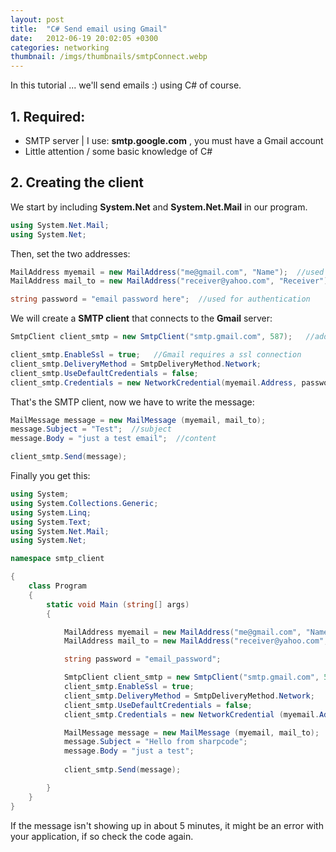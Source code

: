 ```yaml
---
layout: post
title:  "C# Send email using Gmail"
date:   2012-06-19 20:02:05 +0300
categories: networking
thumbnail: /imgs/thumbnails/smtpConnect.webp
---
```


In this tutorial ... we'll send emails :) using C# of course.

## 1\. Required:

- SMTP server | I use: **smtp.google.com** , you must have a Gmail account  
- Little attention / some basic knowledge of C#

## 2\. Creating the client

We start by including **System.Net** and **System.Net.Mail** in our program.

```csharp
using System.Net.Mail;
using System.Net;
```

Then, set the two addresses:

```csharp
MailAddress myemail = new MailAddress("me@gmail.com", "Name");  //used for authentication
MailAddress mail_to = new MailAddress("receiver@yahoo.com", "Receiver");  //the email address of the receiver

string password = "email password here";  //used for authentication
```

We will create a **SMTP client** that connects to the **Gmail** server:

```csharp
SmtpClient client_smtp = new SmtpClient("smtp.gmail.com", 587);   //address and port

client_smtp.EnableSsl = true;   //Gmail requires a ssl connection
client_smtp.DeliveryMethod = SmtpDeliveryMethod.Network;
client_smtp.UseDefaultCredentials = false;
client_smtp.Credentials = new NetworkCredential(myemail.Address, password); //authentication data
```

That's the SMTP client, now we have to write the message:

```csharp
MailMessage message = new MailMessage (myemail, mail_to);
message.Subject = "Test";  //subject
message.Body = "just a test email";  //content

client_smtp.Send(message);
```

Finally you get this:

```csharp
using System;
using System.Collections.Generic;  
using System.Linq;  
using System.Text;  
using System.Net.Mail;  
using System.Net;

namespace smtp_client  

{
    class Program  
    {
        static void Main (string[] args)  
        {

            MailAddress myemail = new MailAddress("me@gmail.com", "Name");
            MailAddress mail_to = new MailAddress("receiver@yahoo.com", "Receiver");  

            string password = "email_password";

            SmtpClient client_smtp = new SmtpClient("smtp.gmail.com", 587);  
            client_smtp.EnableSsl = true;  
            client_smtp.DeliveryMethod = SmtpDeliveryMethod.Network;  
            client_smtp.UseDefaultCredentials = false;  
            client_smtp.Credentials = new NetworkCredential (myemail.Address, password);

            MailMessage message = new MailMessage (myemail, mail_to);  
            message.Subject = "Hello from sharpcode";  
            message.Body = "just a test";
            
            client_smtp.Send(message);

        }
    }  
}
```

If the message isn't showing up in about 5 minutes, it might be an error with your application, if so check the code again.